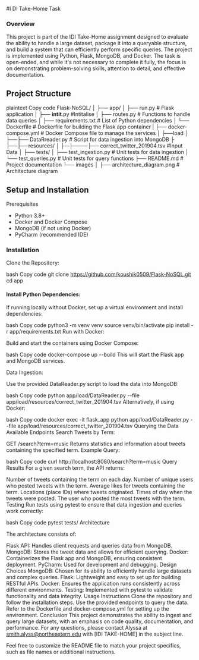 #I DI Take-Home Task
### Overview
This project is part of the IDI Take-Home assignment designed to evaluate the ability to handle a large dataset, package it into a queryable structure, and build a system that can efficiently perform specific queries. The project is implemented using Python, Flask, MongoDB, and Docker. The task is open-ended, and while it's not necessary to complete it fully, the focus is on demonstrating problem-solving skills, attention to detail, and effective documentation.

## Project Structure
plaintext
Copy code
Flask-NoSQL/
│
├── app/
│   ├── run.py               # Flask application
│   ├── __intit__.py         #Intitalise
│   ├── routes.py            # Functions to handle data queries
│   ├── requirements.txt     # List of Python dependencies
│   └── Dockerfile           # Dockerfile for building the Flask app container
|   ├── docker-compose.yml       # Docker Compose file to manage the services
│   ├──load
│   ├──├── DataRreader.py         # Script for data ingestion into MongoDB 
├   ├──├──resources/
│   ├--├────├── correct_twitter_201904.tsv #Input Data
│
├── tests/
│   ├── test_ingestion.py    # Unit tests for data ingestion
│   └── test_queries.py      # Unit tests for query functions
├── README.md                # Project documentation
└── images
│   ├── architecture_diagram.png  # Architecture diagram


## Setup and Installation
Prerequisites
- Python 3.8+
- Docker and Docker Compose
- MongoDB (if not using Docker)
- PyCharm (recommended IDE)
### Installation
Clone the Repository:

bash
Copy code
git clone https://github.com/koushik0509/Flask-NoSQL.git
cd app
#### Install Python Dependencies:

If running locally without Docker, set up a virtual environment and install dependencies:

bash
Copy code
python3 -m venv venv
source venv/bin/activate
pip install -r app/requirements.txt
Run with Docker:

Build and start the containers using Docker Compose:

bash
Copy code
docker-compose up --build
This will start the Flask app and MongoDB services.

Data Ingestion:

Use the provided DataReader.py script to load the data into MongoDB:

bash
Copy code
python app/load/DataReader.py --file app/load/resources/correct_twitter_201904.tsv
Alternatively, if using Docker:

bash
Copy code
docker exec -it flask_app python app/load/DataReader.py --file app/load/resources/correct_twitter_201904.tsv
Querying the Data
Available Endpoints
Search Tweets by Term:

GET /search?term=music
Returns statistics and information about tweets containing the specified term.
Example Query:

bash
Copy code
curl http://localhost:8080/search?term=music
Query Results
For a given search term, the API returns:

Number of tweets containing the term on each day.
Number of unique users who posted tweets with the term.
Average likes for tweets containing the term.
Locations (place IDs) where tweets originated.
Times of day when the tweets were posted.
The user who posted the most tweets with the term.
Testing
Run tests using pytest to ensure that data ingestion and queries work correctly:

bash
Copy code
pytest tests/
Architecture

The architecture consists of:

Flask API: Handles client requests and queries data from MongoDB.
MongoDB: Stores the tweet data and allows for efficient querying.
Docker: Containerizes the Flask app and MongoDB, ensuring consistent deployment.
PyCharm: Used for development and debugging.
Design Choices
MongoDB: Chosen for its ability to efficiently handle large datasets and complex queries.
Flask: Lightweight and easy to set up for building RESTful APIs.
Docker: Ensures the application runs consistently across different environments.
Testing: Implemented with pytest to validate functionality and data integrity.
Usage Instructions
Clone the repository and follow the installation steps.
Use the provided endpoints to query the data.
Refer to the Dockerfile and docker-compose.yml for setting up the environment.
Conclusion
This project demonstrates the ability to ingest and query large datasets, with an emphasis on code quality, documentation, and performance. For any questions, please contact Alyssa at smith.alyss@northeastern.edu with [IDI TAKE-HOME] in the subject line.

Feel free to customize the README file to match your project specifics, such as file names or additional instructions.
